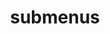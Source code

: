 ---
layout: page
title: submenus
nav: true
nav_order: 5
dropdown: true
children: 
    - title: publications
      permalink: /publications/
    - title: divider
    - title: projects
      permalink: /projects/
    - title: divider
    - title: SkillDevelopment
      permalink: /SkillDevelopment/
---